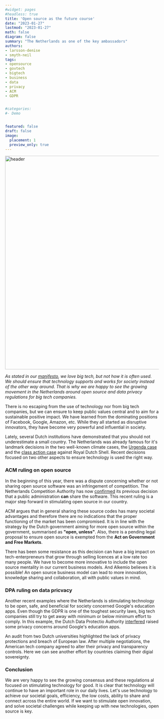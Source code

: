 ```yaml
---
#widget: pages
#headless: true
title: 'Open source as the future course'
date: "2023-01-27"
lastmod: "2023-01-27"
math: false
diagram: false
summary: "The Netherlands as one of the key ambassadors"
authors:
- larsson-denise
- smyth-neil
tags:
- opensource
- govtech
- bigtech
- business
- data
- privacy
- ACM
- GDPR


#categories:
#- Demo


featured: false
draft: false
image:
  placement: 1
  preview_only: true
---
```


<img src="./header.png" alt="header" width="700"/>

*As stated in our [manifesto](alkem.foundation/manifesto), we love big tech, but not how it is often used. We should ensure that technology supports and works for society instead of the other way around. That is why we are happy to see the growing movement in the Netherlands around open source and data privacy regulations for big tech companies.*

There is no escaping from the use of technology nor from big tech companies, but we can ensure to keep public values central and to aim for a sustainable positive impact. We have learned from the dominating positions of Facebook, Google, Amazon, etc. While they all started as disruptive innovators, they have become very powerful and influential in society.

Lately, several Dutch institutions have demonstrated that you should not underestimate a small country. The Netherlands was already famous for it's landmark decisions in the two well-known climate cases, the [Urgenda case](https://www.nytimes.com/2019/12/20/climate/netherlands-climate-lawsuit.html) and the [class action case](https://www.theguardian.com/business/2021/may/26/court-orders-royal-dutch-shell-to-cut-carbon-emissions-by-45-by-2030) against Royal Dutch Shell. Recent decisions focused on two other aspects to ensure technology is used the right way.

### ACM ruling on open source 
In the beginning of this year, there was a dispute concerning whether or not sharing open source software was an infringement of competition. The Netherlands Competition Authority has now [confirmed](https://www.acm.nl/nl/publicaties/acm-verklaart-het-bezwaar-tegen-prioriteringsbesluit-ongegrond) its previous decision that a public administration **can** share the software. This recent ruling is a major step forward in stimulating open source in our country. 

ACM argues that in general sharing these source codes has many societal advantages and therefore there are no indications that the proper functioning of the market has been compromised. It is in line with the strategy by the Dutch government aiming for more open source within the government, summarised as **"open, unless"**. Also, there is a pending legal proposal to ensure open source is exempted from the **Act on Government and Free Markets**. 

There has been some resistance as this decision can have a big impact on tech-enterpreneurs that grow through selling licences at a low rate too many people. We have to become more innovative to include the open source mentality in our current business models. And Alkemio believes it is possible! An open source business model can lead to more innovation, knowledge sharing and collaboration, all with public values in mind.

### DPA ruling on data pricvacy 
Another recent examples where the Netherlands is stimulating technology to be open, safe, and beneficial for society concerned Google's education apps. Even though the GDPR is one of the toughest security laws, big tech companies still try to get away with minimum or below minimum effort to comply. In this example, the Dutch Data Protectio Authority [interfered](https://www.nytimes.com/2023/01/18/technology/dutch-school-privacy-google-microsoft-zoom.html) raised some privacy concerns around Google's education apps. 

An audit from two Dutch universities highlighted the lack of privacy protections and breach of European law. After multiple negotiations, the American tech company agreed to alter their privacy and transparency controls. Here we can see another effort by countries claiming their digial sovereignty. 

### Conclusion
We are very happy to see the growing consensus and these regulations al focused on stimulating technology for good. It is clear that technology will continue to have an important role in our daily lives. Let's use technology to achieve our societal goals, efficiency, the low costs, ability to share and connect across the entire world. If we want to stimulate open innovation, and solve societal challenges while keeping up with new technologies, open source is key. 
